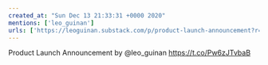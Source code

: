 ```yaml
---
created_at: "Sun Dec 13 21:33:31 +0000 2020"
mentions: ['leo_guinan']
urls: ['https://leoguinan.substack.com/p/product-launch-announcement?r=c4nu3&utm_campaign=post&utm_medium=web&utm_source=twitter']
---
```


Product Launch Announcement by @leo_guinan https://t.co/Pw6zJTvbaB